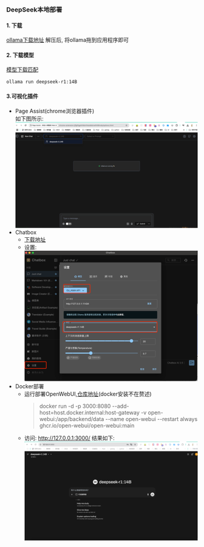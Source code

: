 ### DeepSeek本地部署
#### 1. 下载
[ollama下载地址](https://ollama.com/download/mac) 
解压后, 将ollama拖到应用程序即可

#### 2. 下载模型
[模型下载匹配](https://ollama.com/library/deepseek-r1)
```shell
ollama run deepseek-r1:14B
```

#### 3.可视化插件  
* Page Assist(chrome浏览器插件)  
  如下图所示:  
  ![img.png](images/pageAssist.png)  
* Chatbox  
  * [下载地址](https://chatboxai.app/zh#download)
  * 设置:  
    ![img.png](images/deepseek.settings.png)
* Docker部署
  * 运行部署OpenWebUI,[仓库地址](https://github.com/open-webui/open-webui)(docker安装不在赘述)
    > docker run -d -p 3000:8080 --add-host=host.docker.internal:host-gateway -v open-webui:/app/backend/data --name open-webui --restart always ghcr.io/open-webui/open-webui:main
  * 访问: http://127.0.0.1:3000/
  结果如下:  
  ![img.png](images/deepseek.docker.png)